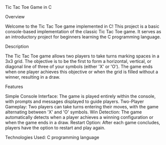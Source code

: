 Tic Tac Toe Game in C

Overview

Welcome to the Tic Tac Toe game implemented in C! This project is a basic console-based implementation of the classic Tic Tac Toe game. It serves as an introductory project for beginners learning the C programming language.

Description

The Tic Tac Toe game allows two players to take turns marking spaces in a 3x3 grid. The objective is to be the first to form a horizontal, vertical, or diagonal line of three of your symbols (either 'X' or 'O'). The game ends when one player achieves this objective or when the grid is filled without a winner, resulting in a draw.

Features

Simple Console Interface: The game is played entirely within the console, with prompts and messages displayed to guide players.
Two-Player Gameplay: Two players can take turns entering their moves, with the game alternating between 'X' and 'O' symbols.
Win Detection: The game automatically detects when a player achieves a winning configuration or when the game ends in a draw.
Restart Option: After each game concludes, players have the option to restart and play again.

Technologies Used:
C programming language
